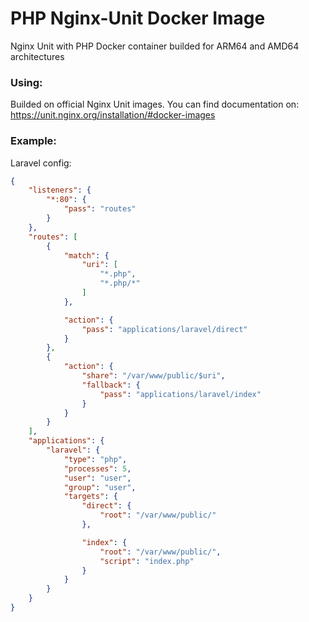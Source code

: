 # PHP Nginx-Unit Docker Image

Nginx Unit with PHP Docker container builded for ARM64 and AMD64 architectures

### Using:
Builded on official Nginx Unit images. You can find documentation on: https://unit.nginx.org/installation/#docker-images

### Example:

Laravel config:
```json
{
    "listeners": {
        "*:80": {
            "pass": "routes"
        }
    },
    "routes": [
        {
            "match": {
                "uri": [
                    "*.php",
                    "*.php/*"
                ]
            },

            "action": {
                "pass": "applications/laravel/direct"
            }
        },
        {
            "action": {
                "share": "/var/www/public/$uri",
                "fallback": {
                    "pass": "applications/laravel/index"
                }
            }
        }
    ],
    "applications": {
        "laravel": {
            "type": "php",
            "processes": 5,
            "user": "user",
            "group": "user",
            "targets": {
                "direct": {
                    "root": "/var/www/public/"
                },

                "index": {
                    "root": "/var/www/public/",
                    "script": "index.php"
                }
            }
        }
    }
}
```